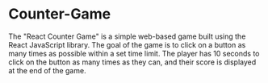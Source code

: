 # Counter-Game
The "React Counter Game" is a simple web-based game built using the React JavaScript library. The goal of the game is to click on a button as many times as possible within a set time limit. The player has 10 seconds to click on the button as many times as they can, and their score is displayed at the end of the game.
